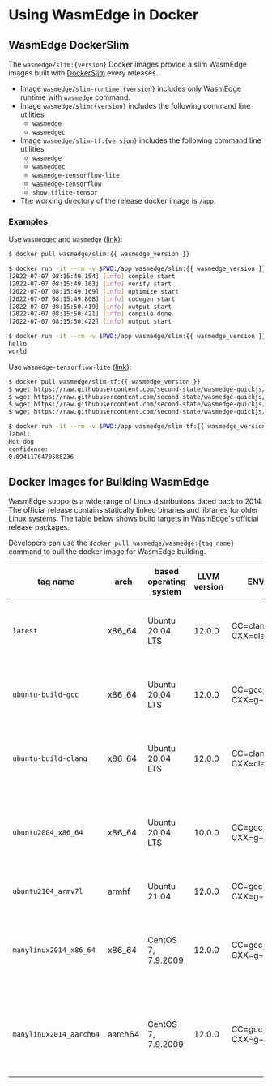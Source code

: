 # Using WasmEdge in Docker

## WasmEdge DockerSlim

The `wasmedge/slim:{version}` Docker images provide a slim WasmEdge images built with [DockerSlim](https://dockersl.im) every releases.

* Image `wasmedge/slim-runtime:{version}` includes only WasmEdge runtime with `wasmedge` command.
* Image `wasmedge/slim:{version}` includes the following command line utilities:
  * `wasmedge`
  * `wasmedgec`
* Image `wasmedge/slim-tf:{version}` includes the following command line utilities:
  * `wasmedge`
  * `wasmedgec`
  * `wasmedge-tensorflow-lite`
  * `wasmedge-tensorflow`
  * `show-tflite-tensor`
* The working directory of the release docker image is `/app`.

### Examples

Use `wasmedgec` and `wasmedge` ([link](https://github.com/WasmEdge/WasmEdge/tree/master/examples/wasm)):

```bash
$ docker pull wasmedge/slim:{{ wasmedge_version }}

$ docker run -it --rm -v $PWD:/app wasmedge/slim:{{ wasmedge_version }} wasmedgec hello.wasm hello.aot.wasm
[2022-07-07 08:15:49.154] [info] compile start
[2022-07-07 08:15:49.163] [info] verify start
[2022-07-07 08:15:49.169] [info] optimize start
[2022-07-07 08:15:49.808] [info] codegen start
[2022-07-07 08:15:50.419] [info] output start
[2022-07-07 08:15:50.421] [info] compile done
[2022-07-07 08:15:50.422] [info] output start

$ docker run -it --rm -v $PWD:/app wasmedge/slim:{{ wasmedge_version }} wasmedge hello.aot.wasm world
hello
world
```

Use `wasmedge-tensorflow-lite` ([link](https://github.com/WasmEdge/WasmEdge/tree/master/examples/js)):

```bash
$ docker pull wasmedge/slim-tf:{{ wasmedge_version }}
$ wget https://raw.githubusercontent.com/second-state/wasmedge-quickjs/main/example_js/tensorflow_lite_demo/aiy_food_V1_labelmap.txt
$ wget https://raw.githubusercontent.com/second-state/wasmedge-quickjs/main/example_js/tensorflow_lite_demo/food.jpg
$ wget https://raw.githubusercontent.com/second-state/wasmedge-quickjs/main/example_js/tensorflow_lite_demo/lite-model_aiy_vision_classifier_food_V1_1.tflite
$ wget https://raw.githubusercontent.com/second-state/wasmedge-quickjs/main/example_js/tensorflow_lite_demo/main.js

$ docker run -it --rm -v $PWD:/app wasmedge/slim-tf:{{ wasmedge_version }} wasmedge-tensorflow-lite --dir .:. qjs_tf.wasm main.js
label:
Hot dog
confidence:
0.8941176470588236
```

## Docker Images for Building WasmEdge

WasmEdge supports a wide range of Linux distributions dated back to 2014. The official release contains statically linked binaries and libraries for older Linux systems.
The table below shows build targets in WasmEdge's official release packages.

Developers can use the `docker pull wasmedge/wasmedge:{tag_name}` command to pull the docker image for WasmEdge building.

| tag name                | arch    | based operating system | LLVM version | ENVs                  | compatibility            | comments                                                                |
| ---                     | ---     | ---                    | ---          | ---                   | ---                      | ---                                                                     |
| `latest`                | x86_64  | Ubuntu 20.04 LTS       | 12.0.0       | CC=clang, CXX=clang++ | Ubuntu 20.04+            | This is for CI, will always use the latest Ubuntu LTS release           |
| `ubuntu-build-gcc`      | x86_64  | Ubuntu 20.04 LTS       | 12.0.0       | CC=gcc, CXX=g++       | Ubuntu 20.04+            | This is for CI, will always use the latest Ubuntu LTS release           |
| `ubuntu-build-clang`    | x86_64  | Ubuntu 20.04 LTS       | 12.0.0       | CC=clang, CXX=clang++ | Ubuntu 20.04+            | This is for CI, will always use the latest Ubuntu LTS release           |
| `ubuntu2004_x86_64`     | x86_64  | Ubuntu 20.04 LTS       | 10.0.0       | CC=gcc, CXX=g++       | Ubuntu 20.04+            | This is for developers who familiar with Ubuntu 20.04 LTS release       |
| `ubuntu2104_armv7l`     | armhf   | Ubuntu 21.04           | 12.0.0       | CC=gcc, CXX=g++       | Ubuntu 21.04+            | This is for armhf release                                               |
| `manylinux2014_x86_64`  | x86_64  | CentOS 7, 7.9.2009     | 12.0.0       | CC=gcc, CXX=g++       | Ubuntu 16.04+, CentOS 7+ | This is for developers who familiar with CentOS on x86_64 architecture  |
| `manylinux2014_aarch64` | aarch64 | CentOS 7, 7.9.2009     | 12.0.0       | CC=gcc, CXX=g++       | Ubuntu 16.04+, CentOS 7+ | This is for developers who familiar with CentOS on aarch64 architecture |
